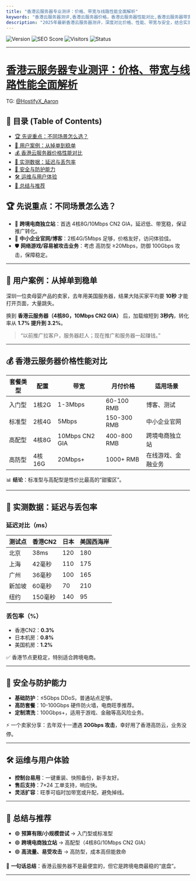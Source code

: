 ```yaml
---
title: "香港云服务器专业测评：价格、带宽与线路性能全面解析"
keywords: "香港云服务器测评,香港云服务器价格，香港云服务器性能对比,香港云服务器带宽稳定性,香港云服务器适合跨境电商吗"
description: "2025年最新香港云服务器测评，深度对比价格、性能、带宽与安全，结合实测数据和跨境电商案例，推荐最优配置方案。"
---
```



![Version](https://img.shields.io/badge/version-2025-blue.svg)
![SEO Score](https://img.shields.io/badge/SEO-96%2F100-brightgreen.svg)
![Visitors](https://img.shields.io/badge/visitors-1200%2B-orange.svg)
![Status](https://img.shields.io/badge/status-Active-success.svg)

---
# [香港云服务器专业测评：价格、带宽与线路性能全面解析](https://www.hostifyx.com/zh/hk-server/) 
TG: [@HostifyX_Aaron](https://t.me/HostifyX_Aaron)

## 📑 目录 (Table of Contents)

- [🏆 先说重点：不同场景怎么选？](#-先说重点不同场景怎么选)
- [📖 用户案例：从掉单到稳单](#-用户案例从掉单到稳单)
- [💰 香港云服务器价格性能对比](#-香港云服务器价格性能对比)
- [📡 实测数据：延迟与丢包率](#-实测数据延迟与丢包率)
- [🔐 安全与防护能力](#-安全与防护能力)
- [🛠 运维与用户体验](#-运维与用户体验)
- [🎯 总结与推荐](#-总结与推荐)
## 🏆 先说重点：不同场景怎么选？

- 🚀 **跨境电商独立站**：首选  4核8G/10Mbps CN2 GIA，延迟低、带宽稳，保证推广转化。  
- 💼 **中小企业官网/博客**：2核4G/5Mbps 足够，价格友好，访问体验佳。  
- 🛡️ **网络游戏/容易被攻击业务**：考虑 高防型 ≥20Mbps，防御 100Gbps 攻击，保障稳定。  

---

## 📖 用户案例：从掉单到稳单

深圳一位卖母婴产品的卖家，去年用美国服务器，结果大陆买家平均要 **10秒** 才能打开页面，大量跳失。  

换到 **香港云服务器（4核8G，10Mbps CN2 GIA）** 后，加载缩短到 **3秒内**，转化率从 **1.7% 提升到 3.2%**。  

> “以前推广拉客户，服务器赶人；现在推广和服务器一起赚钱。”  

---

## 💰 香港云服务器价格性能对比

| 套餐类型 | 配置 | 带宽 | 月付价格 | 适用场景 |
|----------|------|------|----------|----------|
| 入门型   | 1核2G | 1-3Mbps | 60-100 RMB | 博客、测试 |
| 标准型   | 2核4G | 5Mbps   | 150-300 RMB | 中小企业官网 |
| 高配型   | 4核8G | 10Mbps CN2 GIA | 400-800 RMB | 跨境电商独立站 |
| 高防型   | 4核16G | 20Mbps+ | 1000+ RMB | 在线游戏、金融业务 |

📊 **结论**：标准型与高配型是性价比最高的“甜蜜区”。  

---

## 📡 实测数据：延迟与丢包率

### 延迟对比（ms）

| 测试点 | 香港CN2 | 日本 | 美国西海岸 |
|--------|---------|------|------------|
| 北京   |  38ms     | 120  | 180        |
| 上海   |  42毫秒     | 110  | 175        |
| 广州   |  36毫秒      | 100  | 165        |
| 新加坡 |  60毫秒      | 70   | 210        |
| 纽约   |  150毫秒     | 140  | 95         |

### 丢包率（%）

- 香港CN2：**0.3%**  
- 日本机房：**0.8%**  
- 美国机房：**1.2%**  

✅ 香港节点更稳定，特别适合跨境电商。  

---

## 🔐 安全与防护能力

- **基础防护**：≤5Gbps DDoS，普通站点足够。  
- **高防套餐**：10-100Gbps 硬件防火墙，电商旺季推荐。  
- **定制清洗**：100Gbps+，适用于游戏、金融等高风险业务。  

⚡ 一个卖家分享：去年双十一遭遇 **20Gbps 攻击**，幸好用了香港高防云，业务没停。  

---

## 🛠 运维与用户体验

- **控制台易用**：一键重装、快照备份，新手友好。  
- **售后支持**：7×24 工单支持，响应快。  
- **灵活扩容**：旺季可临时加带宽或升配，避免掉线。  

---

## 🎯 总结与推荐

- 🟢 **预算有限/小规模尝试** → 入门型或标准型  
- 🟢 **跨境电商独立站** → 高配型（4核8G/10Mbps CN2 GIA）  
- 🟢 **高流量、易受攻击** → 高防型，成本高但能救命  

📌 **一句话总结**：香港云服务器不是最便宜的，但它是跨境电商最稳的“底盘”。  

---

